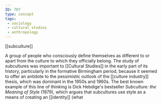 ```yaml
---
ID: 707
type: concept
tags: 
 - sociology
 - cultural studies
 - anthropology
---
```


[[subculture]]

 A group of
people who consciously define themselves as different to or apart from
the culture to which they officially belong. The study of subcultures
was important to [[Cultural Studies]] in the early part of
its history, particularly in the formative Birmingham period, because it
seemed to offer an antidote to the pessimistic outlook of the [[culture industry]] thesis, which was
dominant in the 1950s and 1960s. The best known example of this line of
thinking is Dick Hebdige's bestseller *Subculture: the Meaning of Style*
(1979), which argues that subcultures use style as a means of creating
an [[identity]] (what
